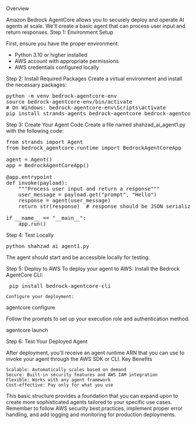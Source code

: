 Overview

Amazon Bedrock AgentCore allows you to securely deploy and operate AI agents at scale. We'll create a basic agent that can process user input and return responses.
Step 1: Environment Setup

First, ensure you have the proper environment:
* Python 3.10 or higher installed
* AWS account with appropriate permissions
* AWS credentials configured locally

Step 2: Install Required Packages
Create a virtual environment and install the necessary packages:

<pre>
python -m venv bedrock-agentcore-env
source bedrock-agentcore-env/bin/activate  
# On Windows: bedrock-agentcore-env\Scripts\activate
pip install strands-agents bedrock-agentcore bedrock-agentcore-starter-toolkit
</pre>

Step 3: Create Your Agent Code
Create a file named shahzad_ai_agent1.py
with the following code:

<pre>
from strands import Agent
from bedrock_agentcore.runtime import BedrockAgentCoreApp

agent = Agent()
app = BedrockAgentCoreApp()

@app.entrypoint
def invoke(payload):
    """Process user input and return a response"""
    user_message = payload.get("prompt", "Hello")
    response = agent(user_message)
    return str(response)  # response should be JSON serializable

if __name__ == "__main__":
    app.run()
</pre>

Step 4: Test Locally
<pre>python shahzad_ai_agent1.py</pre>
The agent should start and be accessible locally for testing.

Step 5: Deploy to AWS
To deploy your agent to AWS: Install the Bedrock AgentCore CLI:


<pre> pip install bedrock-agentcore-cli </pre>


    Configure your deployment:


agentcore configure


Follow the prompts to set up your execution role and authentication method.

agentcore launch


Step 6: Test Your Deployed Agent

After deployment, you'll receive an agent runtime ARN that you can use to invoke your agent through the AWS SDK or CLI.
Key Benefits

    Scalable: Automatically scales based on demand
    Secure: Built-in security features and AWS IAM integration
    Flexible: Works with any agent framework
    Cost-effective: Pay only for what you use

This basic structure provides a foundation that you can expand upon to create more sophisticated agents tailored to your specific use cases. 
Remember to follow AWS security best practices, implement proper error handling, and add logging and monitoring for production deployments.
